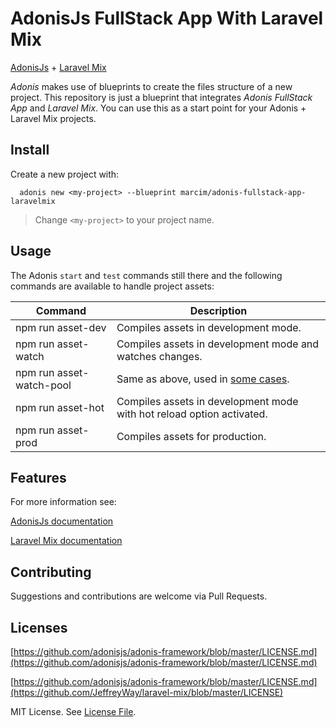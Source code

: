 # AdonisJs FullStack App With Laravel Mix

[AdonisJs](http://adonisjs.com) + [Laravel Mix](https://laravel-mix.com/docs)

*Adonis* makes use of blueprints to create the files structure of a new project. This repository is just a blueprint that integrates *Adonis FullStack App* and *Laravel Mix*. You can use this as a start point for your Adonis + Laravel Mix projects.


## Install

Create a new project with:

```shell
  adonis new <my-project> --blueprint marcim/adonis-fullstack-app-laravelmix
```

> Change `<my-project>` to your project name.


## Usage

The Adonis `start` and `test` commands still there and the following commands are available to handle project assets:

| Command | Description |
|---------|-------------|
| npm run asset-dev | Compiles assets in development mode. |
| npm run asset-watch | Compiles assets in development mode and watches changes. |
| npm run asset-watch-pool | Same as above, used in [some cases](https://laravel.com/docs/mix#running-mix). |
| npm run asset-hot | Compiles assets in development mode with hot reload option activated. |
| npm run asset-prod | Compiles assets for production. |


## Features

For more information see:

[AdonisJs documentation](http://adonisjs.com/docs)

[Laravel Mix documentation](https://laravel-mix.com/docs)


## Contributing

Suggestions and contributions are welcome via Pull Requests.


## Licenses

[https://github.com/adonisjs/adonis-framework/blob/master/LICENSE.md](https://github.com/adonisjs/adonis-framework/blob/master/LICENSE.md)

[https://github.com/adonisjs/adonis-framework/blob/master/LICENSE.md](https://github.com/JeffreyWay/laravel-mix/blob/master/LICENSE)

MIT License. See [License File](LICENSE.md).
